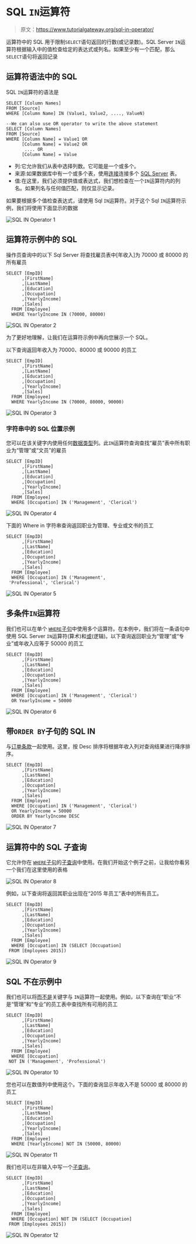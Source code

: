 # SQL `IN`运算符

> 原文：<https://www.tutorialgateway.org/sql-in-operator/>

运算符中的 SQL 用于限制`SELECT`语句返回的行数(或记录数)。SQL Server `IN`运算符根据输入中的值检查给定的表达式或列名。如果至少有一个匹配，那么`SELECT`语句将返回记录

## 运算符语法中的 SQL

SQL `IN`运算符的语法是

```
SELECT [Column Names]
FROM [Source]
WHERE [Column Name] IN (Value1, Value2, ...., ValueN)

--We can also use OR operator to write the above statement
SELECT [Column Names]
FROM [Source]
WHERE [Column Name] = Value1 OR
      [Column Name] = Value2 OR
       .... OR
      [Column Name] = Value
```

*   列:它允许我们从表中选择列数。它可能是一个或多个。
*   来源:如果数据库中有一个或多个表，使用[连接](https://www.tutorialgateway.org/sql-joins/)连接多个 [SQL Server](https://www.tutorialgateway.org/sql/) 表。
*   值:在这里，我们必须提供值或表达式，我们想检查在一个`IN`运算符内的列名。如果列名与任何值匹配，则仅显示记录。

如果要根据多个值检查表达式，请使用 Sql `IN`运算符。对于这个 Sql `IN`运算符示例，我们将使用下面显示的数据

![SQL IN Operator 1](img/8f5e316316dadff6974b6f3afc0b04dc.png)

## 运算符示例中的 SQL

操作员查询中的以下 Sql Server 将查找雇员表中[年收入]为 70000 或 80000 的所有雇员

```
SELECT [EmpID]
      ,[FirstName]
      ,[LastName]
      ,[Education]
      ,[Occupation]
      ,[YearlyIncome]
      ,[Sales]
  FROM [Employee]
  WHERE YearlyIncome IN (70000, 80000)
```

![SQL IN Operator 2](img/d780e3f0a50cd7dea55fa00329bb4074.png)

为了更好地理解，让我们在运算符示例中再向您展示一个 SQL。

以下查询返回年收入为 70000、80000 或 90000 的员工

```
SELECT [EmpID]
      ,[FirstName]
      ,[LastName]
      ,[Education]
      ,[Occupation]
      ,[YearlyIncome]
      ,[Sales]
  FROM [Employee]
  WHERE YearlyIncome IN (70000, 80000, 90000)
```

![SQL IN Operator 3](img/a3474eed8d5dc1456755452fb398c646.png)

### 字符串中的 SQL 位置示例

您可以在该关键字内使用任何[数据类型](https://www.tutorialgateway.org/sql-data-types/)列。此`IN`运算符查询查找“雇员”表中所有职业为“管理”或“文员”的雇员

```
SELECT [EmpID]
      ,[FirstName]
      ,[LastName]
      ,[Education]
      ,[Occupation]
      ,[YearlyIncome]
      ,[Sales]
  FROM [Employee]
  WHERE [Occupation] IN ('Management', 'Clerical')
```

![SQL IN Operator 4](img/1d7aacf965e5c38c355b411d674423a3.png)

下面的 Where in 字符串查询返回职业为管理、专业或文书的员工

```
SELECT [EmpID]
      ,[FirstName]
      ,[LastName]
      ,[Education]
      ,[Occupation]
      ,[YearlyIncome]
      ,[Sales]
  FROM [Employee]
  WHERE [Occupation] IN ('Management', 
 'Professional', 'Clerical')
```

![SQL IN Operator 5](img/90cfa91870e0c165ea33ae7d63aa2180.png)

## 多条件`IN`运算符

我们也可以在单个 [`WHERE`子句](https://www.tutorialgateway.org/sql-where-clause/)中使用多个运算符。在本例中，我们将在一条语句中使用 SQL Server `IN`运算符(算术)和[或](https://www.tutorialgateway.org/sql-and-or-operators/)(逻辑)。以下查询返回职业为“管理”或“专业”或年收入应等于 50000 的员工

```
SELECT [EmpID]
      ,[FirstName]
      ,[LastName]
      ,[Education]
      ,[Occupation]
      ,[YearlyIncome]
      ,[Sales]
  FROM [Employee]
  WHERE [Occupation] IN ('Management', 'Clerical')
  OR YearlyIncome = 50000
```

![SQL IN Operator 6](img/ba72dde13095cc0bfc8b9ec9c5ba54c3.png)

## 带`ORDER BY`子句的 SQL IN

与[订单条款](https://www.tutorialgateway.org/sql-order-by-clause/)一起使用。这里，按 Desc 排序将根据年收入列对查询结果进行降序排序。

```
SELECT [EmpID]
      ,[FirstName]
      ,[LastName]
      ,[Education]
      ,[Occupation]
      ,[YearlyIncome]
      ,[Sales]
  FROM [Employee]
  WHERE [Occupation] IN ('Management', 'Clerical')
  OR YearlyIncome = 50000
  ORDER BY YearlyIncome DESC
```

![SQL IN Operator 7](img/cfba3b33e6219141707d0e0a564713f6.png)

## 运算符中的 SQL 子查询

它允许你在 [`WHERE`子句](https://www.tutorialgateway.org/sql-where-clause/)的[子查询](https://www.tutorialgateway.org/sql-subquery/)中使用。在我们开始这个例子之前，让我给你看另一个我们在这里使用的表格

![SQL IN Operator 8](img/49ca7968cb6a6e95e2ac46702c063218.png)

例如，以下查询将返回其职业出现在“2015 年员工”表中的所有员工。

```
SELECT [EmpID]
      ,[FirstName]
      ,[LastName]
      ,[Education]
      ,[Occupation]
      ,[YearlyIncome]
      ,[Sales]
  FROM [Employee]
  WHERE [Occupation] IN (SELECT [Occupation] 
 FROM [Employees 2015])
```

![SQL IN Operator 9](img/4f2fd8a4a310f02bee3dd722c2016f5a.png)

## SQL 不在示例中

我们也可以将[而不是](https://www.tutorialgateway.org/sql-not-in-operator/)关键字与 `IN`运算符一起使用。例如，以下查询在“职业”不是“管理”和“专业”的员工表中查找所有可用的员工

```
SELECT [EmpID]
      ,[FirstName]
      ,[LastName]
      ,[Education]
      ,[Occupation]
      ,[YearlyIncome]
      ,[Sales]
  FROM [Employee]
  WHERE [Occupation] 
 NOT IN ('Management', 'Professional')
```

![SQL IN Operator 10](img/c65802391d7a05b178bc97941b4aa62a.png)

您也可以在数值列中使用这个。下面的查询显示年收入不是 50000 或 80000 的员工

```
SELECT [EmpID]
      ,[FirstName]
      ,[LastName]
      ,[Education]
      ,[Occupation]
      ,[YearlyIncome]
      ,[Sales]
  FROM [Employee]
  WHERE [YearlyIncome] NOT IN (50000, 80000)
```

![SQL IN Operator 11](img/5404f1eea4905bcb44822e58b15e3c9e.png)

我们也可以在非输入中写一个[子查询](https://www.tutorialgateway.org/sql-subquery/)。

```
SELECT [EmpID]
      ,[FirstName]
      ,[LastName]
      ,[Education]
      ,[Occupation]
      ,[YearlyIncome]
      ,[Sales]
  FROM [Employee]
  WHERE [Occupation] NOT IN (SELECT [Occupation] 
 FROM [Employees 2015])
```

![SQL IN Operator 12](img/aca3068112143f8429c01f76463666e6.png)